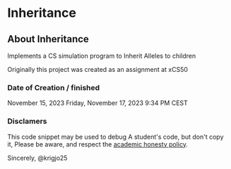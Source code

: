 # Inheritance

## About Inheritance

Implements a CS simulation program to Inherit Alleles to children


Originally this project was created as an assignment at xCS50

### Date of Creation / finished

November 15, 2023
Friday, November 17, 2023 9:34 PM CEST

###  Disclamers

This code snippet may be used to debug
A student's code, but don't copy it,
Please be aware, and respect the [academic honesty policy](https://cs50.harvard.edu/x/2023/honesty/).

Sincerely,
@krigjo25
